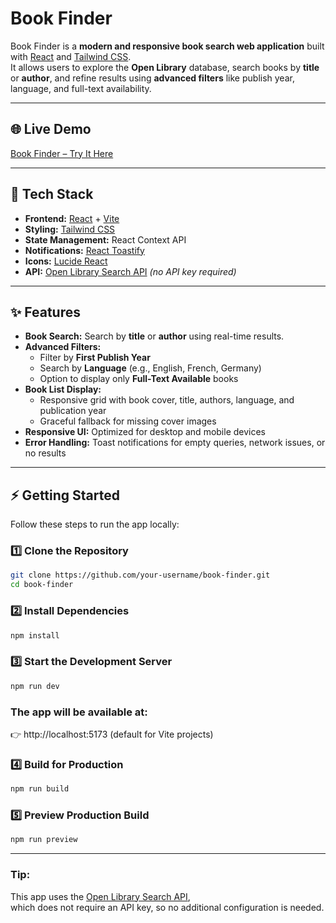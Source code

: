 # Book Finder

Book Finder is a **modern and responsive book search web application** built with [React](https://react.dev/) and [Tailwind CSS](https://tailwindcss.com/).  
It allows users to explore the **Open Library** database, search books by **title** or **author**, and refine results using **advanced filters** like publish year, language, and full-text availability.

---

## 🌐 Live Demo
[Book Finder – Try It Here](https://lvzv6f-5173.csb.app/)

---

## 🚀 Tech Stack
- **Frontend:** [React](https://react.dev/) + [Vite](https://vitejs.dev/)
- **Styling:** [Tailwind CSS](https://tailwindcss.com/)
- **State Management:** React Context API
- **Notifications:** [React Toastify](https://fkhadra.github.io/react-toastify/)
- **Icons:** [Lucide React](https://lucide.dev/)
- **API:** [Open Library Search API](https://openlibrary.org/developers/api) *(no API key required)*

---

## ✨ Features
- **Book Search:** Search by **title** or **author** using real-time results.
- **Advanced Filters:**
  - Filter by **First Publish Year**
  - Search by **Language** (e.g.,  English, French, Germany)
  - Option to display only **Full-Text Available** books
- **Book List Display:**
  - Responsive grid with book cover, title, authors, language, and publication year
  - Graceful fallback for missing cover images
- **Responsive UI:** Optimized for desktop and mobile devices
- **Error Handling:** Toast notifications for empty queries, network issues, or no results

---

## ⚡ Getting Started

Follow these steps to run the app locally:

### 1️⃣ Clone the Repository
```bash
git clone https://github.com/your-username/book-finder.git
cd book-finder
```
### 2️⃣ Install Dependencies
```bash
npm install
```
### 3️⃣ Start the Development Server
```bash
npm run dev
```
### The app will be available at:
👉 http://localhost:5173 (default for Vite projects)

### 4️⃣ Build for Production
```bash
npm run build
```
### 5️⃣ Preview Production Build
```bash
npm run preview
```
---
### Tip:  
This app uses the [Open Library Search API](https://openlibrary.org/developers/api),  
which does not require an API key, so no additional configuration is needed.

